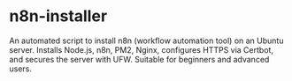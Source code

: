 # n8n-installer
An automated script to install n8n (workflow automation tool) on an Ubuntu server. Installs Node.js, n8n, PM2, Nginx, configures HTTPS via Certbot, and secures the server with UFW. Suitable for beginners and advanced users.
